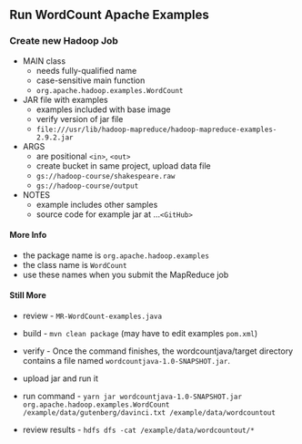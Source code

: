 ## Run WordCount Apache Examples 

### Create new Hadoop Job

 - MAIN class
    - needs fully-qualified name
    - case-sensitive main function
    - `org.apache.hadoop.examples.WordCount`  
 - JAR file with examples
    - examples included with base image
    - verify version of jar file
    - `file:///usr/lib/hadoop-mapreduce/hadoop-mapreduce-examples-2.9.2.jar ` 
 - ARGS 
    - are positional `<in>`, `<out>`
    - create bucket in same project, upload data file
    - `gs://hadoop-course/shakespeare.raw`
    - `gs://hadoop-course/output`
 - NOTES
    - example includes other samples
    - source code for example jar at ...`<GitHub>`

#### More Info

- the package name is `org.apache.hadoop.examples` 
- the class name is `WordCount`
- use these names when you submit the MapReduce job

#### Still More

 - review - `MR-WordCount-examples.java`
 - build - `mvn clean package` (may have to edit examples `pom.xml`)
 - verify - Once the command finishes, the wordcountjava/target directory contains a file named `wordcountjava-1.0-SNAPSHOT.jar`.

 - upload jar and run it
 - run command - `yarn jar wordcountjava-1.0-SNAPSHOT.jar org.apache.hadoop.examples.WordCount /example/data/gutenberg/davinci.txt /example/data/wordcountout`
 - review results - `hdfs dfs -cat /example/data/wordcountout/*`